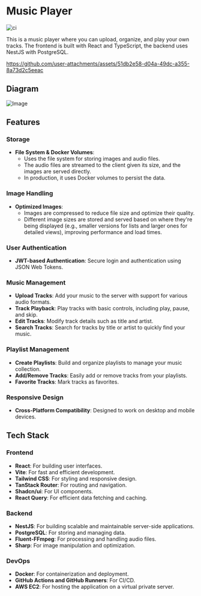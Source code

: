 # Music Player

![ci](https://github.com/LucasCoppola/music-player/actions/workflows/ci.yml/badge.svg)

This is a music player where you can upload, organize, and play your own tracks.
The frontend is built with React and TypeScript, the backend uses NestJS with PostgreSQL.

https://github.com/user-attachments/assets/51db2e58-d04a-49dc-a355-8a73d2c5eeac

## Diagram
![Image](https://github.com/user-attachments/assets/115223a4-d5e0-4adf-be1b-e0fc79403dcd)

## Features

### Storage

- **File System & Docker Volumes**:
  - Uses the file system for storing images and audio files.
  - The audio files are streamed to the client given its size, and the images are served directly.
  - In production, it uses Docker volumes to persist the data.

### Image Handling

- **Optimized Images**:
  - Images are compressed to reduce file size and optimize their quality.
  - Different image sizes are stored and served based on where they're being displayed (e.g., smaller
    versions for lists and larger ones for detailed views), improving performance and load times.

### User Authentication

- **JWT-based Authentication**: Secure login and authentication using JSON Web Tokens.

### Music Management

- **Upload Tracks**: Add your music to the server with support for various audio formats.
- **Track Playback**: Play tracks with basic controls, including play, pause, and skip.
- **Edit Tracks**: Modify track details such as title and artist.
- **Search Tracks**: Search for tracks by title or artist to quickly find your music.

### Playlist Management

- **Create Playlists**: Build and organize playlists to manage your music collection.
- **Add/Remove Tracks**: Easily add or remove tracks from your playlists.
- **Favorite Tracks**: Mark tracks as favorites.

### Responsive Design

- **Cross-Platform Compatibility**: Designed to work on desktop and mobile devices.

## Tech Stack

### Frontend

- **React**: For building user interfaces.
- **Vite**: For fast and efficient development.
- **Tailwind CSS**: For styling and responsive design.
- **TanStack Router**: For routing and navigation.
- **Shadcn/ui**: For UI components.
- **React Query**: For efficient data fetching and caching.

### Backend

- **NestJS**: For building scalable and maintainable server-side applications.
- **PostgreSQL**: For storing and managing data.
- **Fluent-FFmpeg**: For processing and handling audio files.
- **Sharp**: For image manipulation and optimization.

### DevOps

- **Docker**: For containerization and deployment.
- **GitHub Actions and GitHub Runners**: For CI/CD.
- **AWS EC2**: For hosting the application on a virtual private server.
